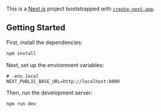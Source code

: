 This is a [Next.js](https://nextjs.org) project bootstrapped with [`create-next-app`](https://nextjs.org/docs/app/api-reference/cli/create-next-app).

## Getting Started

First, install the dependencies:

```bash
npm install
```

Next, set up the environment variables:

```env
# .env.local
NEXT_PUBLIC_BASE_URL=http://localhost:8000
```

Then, run the development server:

```bash
npm run dev
```
